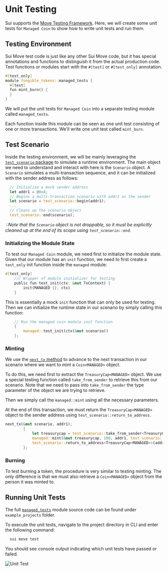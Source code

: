 # Unit Testing

Sui supports the [Move Testing Framework](https://github.com/move-language/move/blob/main/language/documentation/book/src/unit-testing.md). Here, we will create some unit tests for `Managed Coin` to show how to write unit tests and run them.

## Testing Environment

Sui Move test code is just like any other Sui Move code, but it has special annotations and functions to distinguish it from the actual production code.
Test functions or modules start with the `#[test]` or `#[test_only]` annotation. 

```rust
#[test_only]
module fungible_tokens::managed_tests {
  #[test]
  fun mint_burn() {
  }
}
```

We will put the unit tests for `Managed Coin` into a separate testing module called `managed_tests`. 

Each function inside this module can be seen as one unit test consisting of one or more transactions. We'll write one unit test called `mint_burn`. 

## Test Scenario

Inside the testing environment, we will be mainly leveraging the [`test_scenario` package](https://github.com/MystenLabs/sui/blob/main/crates/sui-framework/packages/sui-framework/sources/test/test_scenario.move) to simulate a runtime environment. The main object we need to understand and interact with here is the `Scenario` object. A `Scenario` simulates a multi-transaction sequence, and it can be initialized with the sender address as follows:

```rust
  // Initialize a mock sender address
  let addr1 = @0xA;
  // Begins a multi-transaction scenario with addr1 as the sender
  let scenario = test_scenario::begin(addr1);
  ...
  // Cleans up the scenario object
  test_scenario::end(scenario);  
```

*💡Note that the `Scenario` object is not droppable, so it must be explicitly cleaned up at the end of its scope using `test_scenario::end`.*

### Initializing the Module State

To test our `Managed Coin` module, we need first to initialize the module state. Given that our module has an `init` function, we need to first create a `test_only` init function inside the `managed` module:

```rust
#[test_only]
    /// Wrapper of module initializer for testing
    public fun test_init(ctx: &mut TxContext) {
        init(MANAGED {}, ctx)
    }
```

This is essentially a mock `init` function that can only be used for testing. Then we can initialize the runtime state in our scenario by simply calling this function:

```rust
    // Run the managed coin module init function
    {
        managed::test_init(ctx(&mut scenario))
    };
```

### Minting 

We use the [`next_tx` method](https://github.com/MystenLabs/sui/blob/main/crates/sui-framework/packages/sui-framework/sources/test/test_scenario.move#L103) to advance to the next transaction in our scenario where we want to mint a `Coin<MANAGED>` object.

To do this, we need first to extract the `TreasuryCap<MANAGED>` object. We use a special testing function called `take_from_sender` to retrieve this from our scenario. Note that we need to pass into `take_from_sender` the type parameter of the object we are trying to retrieve. 

Then we simply call the `managed::mint` using all the necessary parameters. 

At the end of this transaction, we must return the `TreasuryCap<MANAGED>` object to the sender address using `test_scenario::return_to_address`.

```rust
next_tx(&mut scenario, addr1);
        {
            let treasurycap = test_scenario::take_from_sender<TreasuryCap<MANAGED>>(&scenario);
            managed::mint(&mut treasurycap, 100, addr1, test_scenario::ctx(&mut scenario));
            test_scenario::return_to_address<TreasuryCap<MANAGED>>(addr1, treasurycap);
        };
```

### Burning 

To test burning a token, the procedure is very similar to testing minting. The only difference is that we must also retrieve a `Coin<MANAGED>` object from the person it was minted to.

## Running Unit Tests

The full [`managed_tests`](../example_projects/fungible_tokens/sources/managed_tests.move) module source code can be found under `example_projects` folder.

To execute the unit tests, navigate to the project directory in CLI and enter the following command:

```bash
  sui move test
```

You should see console output indicating which unit tests have passed or failed.

![Unit Test](../images/unittest.png)

